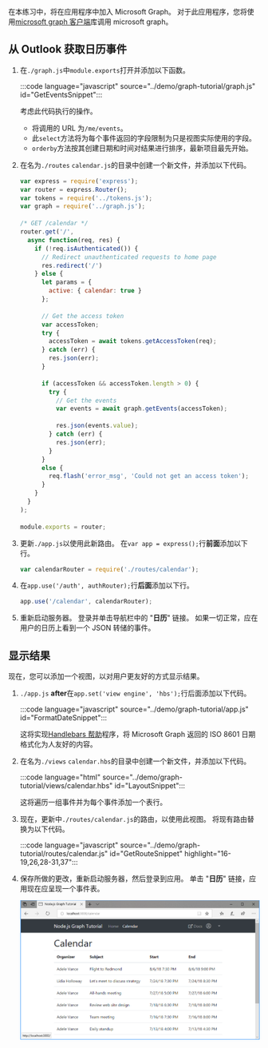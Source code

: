 <!-- markdownlint-disable MD002 MD041 -->

在本练习中，将在应用程序中加入 Microsoft Graph。 对于此应用程序，您将使用[microsoft graph 客户端](https://github.com/microsoftgraph/msgraph-sdk-javascript)库调用 microsoft graph。

## <a name="get-calendar-events-from-outlook"></a>从 Outlook 获取日历事件

1. 在`./graph.js`中`module.exports`打开并添加以下函数。

    :::code language="javascript" source="../demo/graph-tutorial/graph.js" id="GetEventsSnippet":::

    考虑此代码执行的操作。

    - 将调用的 URL 为`/me/events`。
    - 此`select`方法将为每个事件返回的字段限制为只是视图实际使用的字段。
    - `orderby`方法按其创建日期和时间对结果进行排序，最新项目最先开始。

1. 在名为`./routes` `calendar.js`的目录中创建一个新文件，并添加以下代码。

    ```javascript
    var express = require('express');
    var router = express.Router();
    var tokens = require('../tokens.js');
    var graph = require('../graph.js');

    /* GET /calendar */
    router.get('/',
      async function(req, res) {
        if (!req.isAuthenticated()) {
          // Redirect unauthenticated requests to home page
          res.redirect('/')
        } else {
          let params = {
            active: { calendar: true }
          };

          // Get the access token
          var accessToken;
          try {
            accessToken = await tokens.getAccessToken(req);
          } catch (err) {
            res.json(err);
          }

          if (accessToken && accessToken.length > 0) {
            try {
              // Get the events
              var events = await graph.getEvents(accessToken);

              res.json(events.value);
            } catch (err) {
              res.json(err);
            }
          }
          else {
            req.flash('error_msg', 'Could not get an access token');
          }
        }
      }
    );

    module.exports = router;
    ```

1. 更新`./app.js`以使用此新路由。 在`var app = express();`行**前面**添加以下行。

    ```javascript
    var calendarRouter = require('./routes/calendar');
    ```

1. 在`app.use('/auth', authRouter);`行**后面**添加以下行。

    ```javascript
    app.use('/calendar', calendarRouter);
    ```

1. 重新启动服务器。 登录并单击导航栏中的 "**日历**" 链接。 如果一切正常，应在用户的日历上看到一个 JSON 转储的事件。

## <a name="display-the-results"></a>显示结果

现在，您可以添加一个视图，以对用户更友好的方式显示结果。

1. `./app.js` **after**在`app.set('view engine', 'hbs');`行后面添加以下代码。

    :::code language="javascript" source="../demo/graph-tutorial/app.js" id="FormatDateSnippet":::

    这将实现[Handlebars 帮助](http://handlebarsjs.com/#helpers)程序，将 Microsoft Graph 返回的 ISO 8601 日期格式化为人友好的内容。

1. 在名为`./views` `calendar.hbs`的目录中创建一个新文件，并添加以下代码。

    :::code language="html" source="../demo/graph-tutorial/views/calendar.hbs" id="LayoutSnippet":::

    这将遍历一组事件并为每个事件添加一个表行。

1. 现在，更新中`./routes/calendar.js`的路由，以使用此视图。 将现有路由替换为以下代码。

    :::code language="javascript" source="../demo/graph-tutorial/routes/calendar.js" id="GetRouteSnippet" highlight="16-19,26,28-31,37":::

1. 保存所做的更改，重新启动服务器，然后登录到应用。 单击 "**日历**" 链接，应用现在应呈现一个事件表。

    ![事件表的屏幕截图](./images/add-msgraph-01.png)
